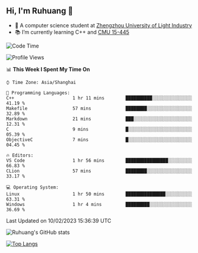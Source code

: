 ## Hi, I'm Ruhuang 👋

- :school: A computer science student at [Zhengzhou University of Light Industry](http://www.zzuli.edu.cn/)
- :books: I’m currently learning C++ and [CMU 15-445](https://15445.courses.cs.cmu.edu/fall2022/)

<!--START_SECTION:waka-->
![Code Time](http://img.shields.io/badge/Code%20Time-35%20hrs%2027%20mins-blue)

![Profile Views](http://img.shields.io/badge/Profile%20Views-2-blue)

📊 **This Week I Spent My Time On** 

```text
⌚︎ Time Zone: Asia/Shanghai

💬 Programming Languages: 
C++                      1 hr 11 mins        ██████████░░░░░░░░░░░░░░░   41.19 % 
Makefile                 57 mins             ████████░░░░░░░░░░░░░░░░░   32.89 % 
Markdown                 21 mins             ███░░░░░░░░░░░░░░░░░░░░░░   12.31 % 
C                        9 mins              █░░░░░░░░░░░░░░░░░░░░░░░░   05.39 % 
ObjectiveC               7 mins              █░░░░░░░░░░░░░░░░░░░░░░░░   04.45 % 

🔥 Editors: 
VS Code                  1 hr 56 mins        ████████████████░░░░░░░░░   66.83 % 
CLion                    57 mins             ████████░░░░░░░░░░░░░░░░░   33.17 % 

💻 Operating System: 
Linux                    1 hr 50 mins        ███████████████░░░░░░░░░░   63.31 % 
Windows                  1 hr 4 mins         █████████░░░░░░░░░░░░░░░░   36.69 % 

```


 Last Updated on 10/02/2023 15:36:39 UTC
<!--END_SECTION:waka-->

![Ruhuang's GitHub stats](https://github-readme-stats.vercel.app/api?username=ruhuang2001&count_private=true&hide_title=true&show_icons=true&theme=vue)

[![Top Langs](https://github-readme-stats.vercel.app/api/top-langs/?username=ruhuang2001&layout=compact)](https://github.com/anuraghazra/github-readme-stats)
